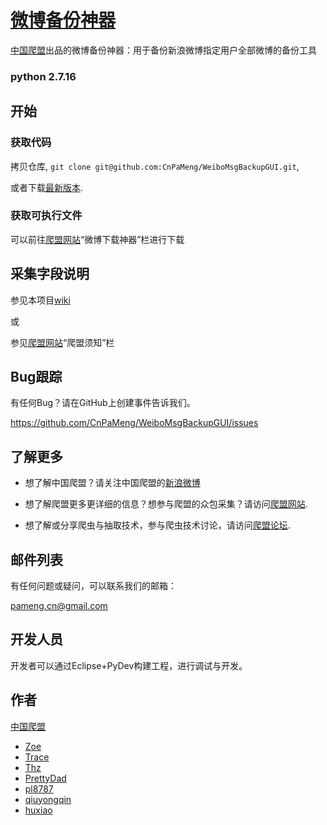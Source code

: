 [微博备份神器](https://github.com/CnPaMeng/WeiboMsgBackupGUI)
=================

[中国爬盟](http://www.cnpameng.com)出品的微博备份神器：用于备份新浪微博指定用户全部微博的备份工具

### python 2.7.16

开始
-----------

### 获取代码

拷贝仓库, `git clone git@github.com:CnPaMeng/WeiboMsgBackupGUI.git`, 

或者下载[最新版本](https://github.com/CnPaMeng/WeiboMsgBackupGUI/archive/master.zip).

### 获取可执行文件

可以前往[爬盟网站](http://www.cnpameng.com/)“微博下载神器”栏进行下载


采集字段说明
-----------

参见本项目[wiki](https://github.com/CnPaMeng/WeiboMsgBackupGUI/wiki/采集字段说明)

或

参见[爬盟网站](http://www.cnpameng.com/)“爬盟须知”栏


Bug跟踪
-----------

有任何Bug？请在GitHub上创建事件告诉我们。

https://github.com/CnPaMeng/WeiboMsgBackupGUI/issues



了解更多
------------

+ 想了解中国爬盟？请关注中国爬盟的[新浪微博](http://weibo.com/cnpameng)

+ 想了解爬盟更多更详细的信息？想参与爬盟的众包采集？请访问[爬盟网站](http://www.cnpameng.com).

+ 想了解或分享爬虫与抽取技术，参与爬虫技术讨论，请访问[爬盟论坛](http://bbs.cnpameng.com).



邮件列表
------------

有任何问题或疑问，可以联系我们的邮箱：

pameng.cn@gmail.com



开发人员
----------

开发者可以通过Eclipse+PyDev构建工程，进行调试与开发。




作者
----------

[中国爬盟](http://www.cnpameng.com/)

+ [Zoe]()
+ [Trace]()
+ [Thz]()
+ [PrettyDad](https://github.com/liqiang-ICT)
+ [pl8787](https://github.com/pl8787)
+ [qiuyongqin]()
+ [huxiao]()

